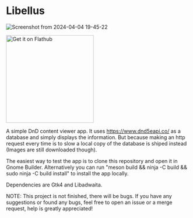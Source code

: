 # Libellus

![Screenshot from 2024-04-04 19-45-22](https://github.com/qwertzuiopy/Libellus/assets/89102209/5b19aa2b-1231-435a-9a94-918889a97311)

<a href='https://flathub.org/apps/de.hummdudel.Libellus'> <img width='240' alt='Get it on Flathub' src='https://flathub.org/api/badge?locale=en'/> </a>

A simple DnD content viewer app.
It uses https://www.dnd5eapi.co/ as a database and simply displays the information.
But because making an http request every time is to slow a local copy of the database is shiped instead (Images are still downloaded though).

The easiest way to test the app is to clone this repository and open it in Gnome Builder.
Alternatively you can run "meson build && ninja -C build && sudo ninja -C build install" to install the app locally.

Dependencies are Gtk4 and Libadwaita.

NOTE: This project is not finished, there will be bugs.
If you have any suggestions or found any bugs, feel free to open an issue or a merge request, help is greatly appreciated!
